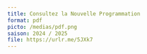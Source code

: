 ```yaml
---
title: Consultez la Nouvelle Programmation
format: pdf
picto: /medias/pdf.png
saison: 2024 / 2025
file: https://urlr.me/5JXk7
---
```

